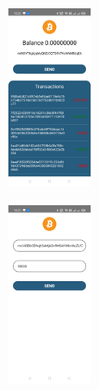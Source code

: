 <p align="center">
  <img src="assets/screenshot1.jpg" alt="image" height="350" style="padding: 10px;"/>
</p>
<p align="center">
  <img src="assets/screenshot2.jpg" alt="image" height="350" style="padding: 10px;"/>
</p>
